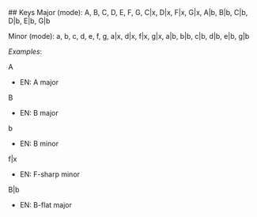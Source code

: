<jointfile>
## Keys
Major (mode): A, B, C, D, E, F, G, C|x, D|x, F|x, G|x, A|b, B|b, C|b, D|b, E|b, G|b          

Minor (mode): a, b, c, d, e, f, g, a|x, d|x, f|x, g|x, a|b, b|b, c|b, d|b, e|b, g|b



_Examples_:

A

- EN: A major

B

- EN: B major

b

- EN: B minor

f|x

- EN: F-sharp minor

B|b

- EN: B-flat major
